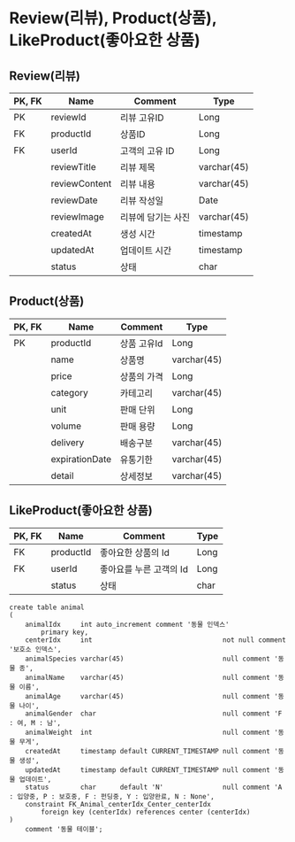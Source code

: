 # Review(리뷰), Product(상품), LikeProduct(좋아요한 상품)

## Review(리뷰)

| PK, FK | Name | Comment | Type |
| --- | --- | --- | --- |
| PK | reviewId | 리뷰 고유ID | Long |
| FK | productId | 상품ID | Long |
| FK | userId | 고객의 고유 ID | Long |
|  | reviewTitle | 리뷰 제목 | varchar(45) |
|  | reviewContent | 리뷰 내용 | varchar(45) |
|  | reviewDate | 리뷰 작성일 | Date |
|  | reviewImage | 리뷰에 담기는 사진 | varchar(45) |
|  | createdAt | 생성 시간 | timestamp |
|  | updatedAt | 업데이트 시간 | timestamp |
|  | status | 상태 | char |

## Product(상품)

| PK, FK | Name | Comment | Type |
| --- | --- | --- | --- |
| PK | productId | 상품 고유Id | Long |
|  | name | 상품명 | varchar(45) |
|  | price | 상품의 가격 | Long |
|  | category | 카테고리 | varchar(45) |
|  | unit | 판매 단위 | Long |
|  | volume | 판매 용량 | Long |
|  | delivery | 배송구분 | varchar(45) |
|  | expirationDate | 유통기한 | varchar(45) |
|  | detail | 상세정보 | varchar(45) |

## LikeProduct(좋아요한 상품)

| PK, FK | Name | Comment | Type |
| --- | --- | --- | --- |
| FK | productId | 좋아요한 상품의 Id | Long |
| FK | userId | 좋아요를 누른 고객의 Id | Long |
|  | status | 상태 | char |

```
create table animal
(
    animalIdx     int auto_increment comment '동물 인덱스'
        primary key,
    centerIdx     int                                 not null comment '보호소 인덱스',
    animalSpecies varchar(45)                         null comment '동물 종',
    animalName    varchar(45)                         null comment '동물 이름',
    animalAge     varchar(45)                         null comment '동물 나이',
    animalGender  char                                null comment 'F : 여, M : 남',
    animalWeight  int                                 null comment '동물 무게',
    createdAt     timestamp default CURRENT_TIMESTAMP null comment '동물 생성',
    updatedAt     timestamp default CURRENT_TIMESTAMP null comment '동물 업데이트',
    status        char      default 'N'               null comment 'A : 입양중, P : 보호중, F : 펀딩중, Y : 입양완료, N : None',
    constraint FK_Animal_centerIdx_Center_centerIdx
        foreign key (centerIdx) references center (centerIdx)
)
    comment '동물 테이블';

```